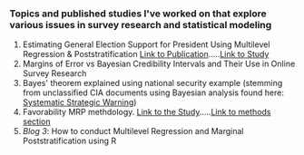 ### Topics and published studies I've worked on that explore various issues in survey research and statistical modeling

1. Estimating General Election Support for President Using Multilevel Regression & Poststratification [Link to Publication](https://morningconsult.com/presidential-election-2016-electoral-college-projection/).....[Link to Study](https://morningconsult.com/wp-content/uploads/2016/04/MRP_whitepaper-5-1.pdf)
2. Margins of Error vs Bayesian Credibility Intervals and Their Use in Online Survey Research
3. Bayes' theorem explained using national security example (stemming from unclassified CIA documents using Bayesian analysis found here:  [Systematic Strategic Warning](https://www.cia.gov/library/center-for-the-study-of-intelligence/kent-csi/vol16no2/html/v16i2a03p_0001.htm))
4. Favorability MRP methdology.  [Link to the Study](https://morningconsult.com/trump-clinton-unpopular/).....[Link to methods section](https://morningconsult.com/wp-content/uploads/2016/06/MRP_Favorability_Methodology.pdf)
5. _Blog 3_: How to conduct Multilevel Regression and Marginal Poststratification using R

